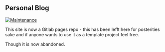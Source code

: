 ## Personal Blog

[![Maintenance](https://img.shields.io/badge/Maintained%3F-no-red.svg)](https://bitbucket.org/lbesson/ansi-colors)

This site is now a Gitlab pages repo - this has been lefft here for posterities sake and if anyone wants to use it as a template project feel free.

Though it is now abandoned.
